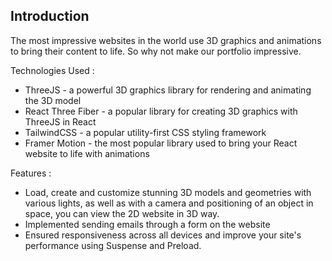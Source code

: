 
## Introduction
The most impressive websites in the world use 3D graphics and animations to bring their content to life. So why not make our portfolio impressive. 
 
Technologies Used :
- ThreeJS - a powerful 3D graphics library for rendering and animating the 3D model
- React Three Fiber - a popular library for creating 3D graphics with ThreeJS in React
- TailwindCSS - a popular utility-first CSS styling framework
- Framer Motion - the most popular library used to bring your React website to life with animations


Features :
- Load, create and customize stunning 3D models and geometries with various lights, as well as with a camera and positioning of an object in space, you can view the 2D website in 3D way.
- Implemented sending emails through a form on the website
- Ensured responsiveness across all devices and improve your site's performance using Suspense and Preload.

